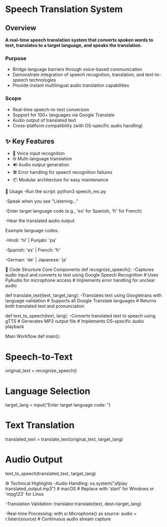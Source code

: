# Speech Translation System

## Overview
**A real-time speech translation system that converts spoken words to text, translates to a target language, and speaks the translation.**

### Purpose
- Bridge language barriers through voice-based communication
- Demonstrate integration of speech recognition, translation, and text-to-speech technologies
- Provide instant multilingual audio translation capabilities

### Scope
- Real-time speech-to-text conversion
- Support for 100+ languages via Google Translate
- Audio output of translated text
- Cross-platform compatibility (with OS-specific audio handling)

## ✨ Key Features
- 🎤 Voice input recognition
- 🌐 Multi-language translation
- 🔊 Audio output generation
- 🛠 Error handling for speech recognition failures
- 📦 Modular architecture for easy maintenance

🚀 Usage
  -Run the script: python3 speech_rec.py

  -Speak when you see "Listening..."

  -Enter target language code (e.g., 'es' for Spanish, 'fr' for French)

  -Hear the translated audio output

Example language codes:

  -Hindi: 'hi' | Punjabi: 'pa'
  
  -Spanish: 'es' | French: 'fr'

  -German: 'de' | Japanese: 'ja'

📁 Code Structure
Core Components
def recognize_speech():
  -Captures audio input and converts to text using Google Speech Recognition
    # Uses PyAudio for microphone access
    # Implements error handling for unclear audio

def translate_text(text, target_lang):
  -Translates text using Googletrans with language validation
    # Supports all Google Translate languages
    # Returns both translated text and pronunciation

def text_to_speech(text, lang):
  -Converts translated text to speech using gTTS
    # Generates MP3 output file
    # Implements OS-specific audio playback

Main Workflow
def main():
  # Speech-to-Text
  original_text = recognize_speech()
    
  # Language Selection
  target_lang = input("Enter target language code: ")
    
  # Text Translation
  translated_text = translate_text(original_text, target_lang)
    
  # Audio Output
  text_to_speech(translated_text, target_lang)

⚙️ Technical Highlights
  -Audio Handling:
    os.system("afplay translated_output.mp3")  # macOS
    # Replace with 'start' for Windows or 'mpg123' for Linux

  -Translation Validation:
    translator.translate(text, dest=target_lang)

  -Real-time Processing:
    with sr.Microphone() as source:
    audio = r.listen(source)  # Continuous audio stream capture








